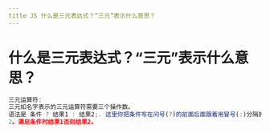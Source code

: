 ```yaml
---
title JS 什么是三元表达式？“三元”表⽰什么意思？
---
```


# 什么是三元表达式？“三元”表⽰什么意思？

```js
三元运算符:
三元如名字表⽰的三元运算符需要三个操作数。
语法是 条件 ? 结果1 : 结果2;. 这⾥你把条件写在问号(?)的前⾯后⾯跟着⽤冒号(:)分隔的结果1和结果
2。满⾜条件时结果1否则结果2。
```
